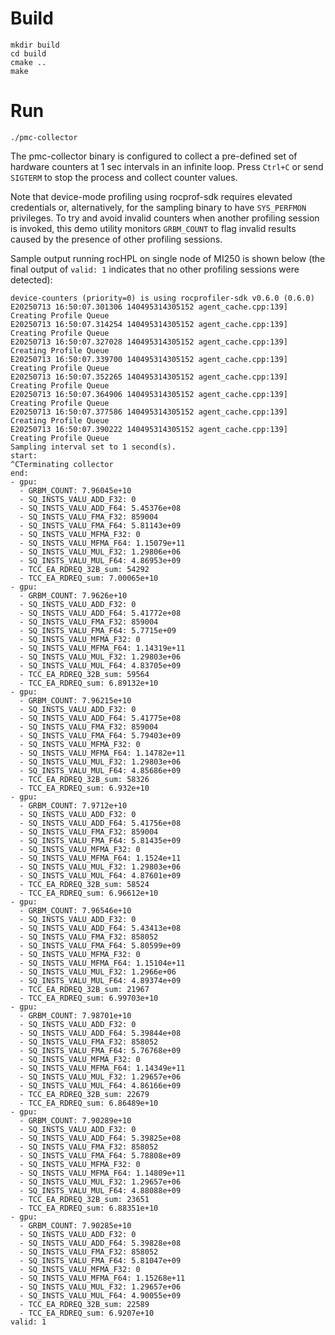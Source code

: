 # Build

```
mkdir build
cd build
cmake ..
make
```

# Run

```
./pmc-collector
```

The pmc-collector binary is configured to collect a pre-defined set of hardware
counters at 1 sec intervals in an infinite loop.  Press `Ctrl+C` or
send `SIGTERM` to stop the process and collect counter values.

Note that device-mode profiling using rocprof-sdk requires elevated
credentials or, alternatively, for the sampling binary to have
`SYS_PERFMON` privileges.  To try and avoid invalid counters when
another profiling session is invoked, this demo utility monitors
`GRBM_COUNT` to flag invalid results caused by the presence of other
profiling sessions.

Sample output running rocHPL on single node of MI250 is shown below (the final output of `valid: 1` indicates that no other profiling sessions were detected):

```
device-counters (priority=0) is using rocprofiler-sdk v0.6.0 (0.6.0)
E20250713 16:50:07.301306 140495314305152 agent_cache.cpp:139] Creating Profile Queue
E20250713 16:50:07.314254 140495314305152 agent_cache.cpp:139] Creating Profile Queue
E20250713 16:50:07.327028 140495314305152 agent_cache.cpp:139] Creating Profile Queue
E20250713 16:50:07.339700 140495314305152 agent_cache.cpp:139] Creating Profile Queue
E20250713 16:50:07.352265 140495314305152 agent_cache.cpp:139] Creating Profile Queue
E20250713 16:50:07.364906 140495314305152 agent_cache.cpp:139] Creating Profile Queue
E20250713 16:50:07.377586 140495314305152 agent_cache.cpp:139] Creating Profile Queue
E20250713 16:50:07.390222 140495314305152 agent_cache.cpp:139] Creating Profile Queue
Sampling interval set to 1 second(s).
start:
^CTerminating collector
end:
- gpu:
  - GRBM_COUNT: 7.96045e+10
  - SQ_INSTS_VALU_ADD_F32: 0
  - SQ_INSTS_VALU_ADD_F64: 5.45376e+08
  - SQ_INSTS_VALU_FMA_F32: 859004
  - SQ_INSTS_VALU_FMA_F64: 5.81143e+09
  - SQ_INSTS_VALU_MFMA_F32: 0
  - SQ_INSTS_VALU_MFMA_F64: 1.15079e+11
  - SQ_INSTS_VALU_MUL_F32: 1.29806e+06
  - SQ_INSTS_VALU_MUL_F64: 4.86953e+09
  - TCC_EA_RDREQ_32B_sum: 54292
  - TCC_EA_RDREQ_sum: 7.00065e+10
- gpu:
  - GRBM_COUNT: 7.9626e+10
  - SQ_INSTS_VALU_ADD_F32: 0
  - SQ_INSTS_VALU_ADD_F64: 5.41772e+08
  - SQ_INSTS_VALU_FMA_F32: 859004
  - SQ_INSTS_VALU_FMA_F64: 5.7715e+09
  - SQ_INSTS_VALU_MFMA_F32: 0
  - SQ_INSTS_VALU_MFMA_F64: 1.14319e+11
  - SQ_INSTS_VALU_MUL_F32: 1.29803e+06
  - SQ_INSTS_VALU_MUL_F64: 4.83705e+09
  - TCC_EA_RDREQ_32B_sum: 59564
  - TCC_EA_RDREQ_sum: 6.89132e+10
- gpu:
  - GRBM_COUNT: 7.96215e+10
  - SQ_INSTS_VALU_ADD_F32: 0
  - SQ_INSTS_VALU_ADD_F64: 5.41775e+08
  - SQ_INSTS_VALU_FMA_F32: 859004
  - SQ_INSTS_VALU_FMA_F64: 5.79403e+09
  - SQ_INSTS_VALU_MFMA_F32: 0
  - SQ_INSTS_VALU_MFMA_F64: 1.14782e+11
  - SQ_INSTS_VALU_MUL_F32: 1.29803e+06
  - SQ_INSTS_VALU_MUL_F64: 4.85686e+09
  - TCC_EA_RDREQ_32B_sum: 58326
  - TCC_EA_RDREQ_sum: 6.932e+10
- gpu:
  - GRBM_COUNT: 7.9712e+10
  - SQ_INSTS_VALU_ADD_F32: 0
  - SQ_INSTS_VALU_ADD_F64: 5.41756e+08
  - SQ_INSTS_VALU_FMA_F32: 859004
  - SQ_INSTS_VALU_FMA_F64: 5.81435e+09
  - SQ_INSTS_VALU_MFMA_F32: 0
  - SQ_INSTS_VALU_MFMA_F64: 1.1524e+11
  - SQ_INSTS_VALU_MUL_F32: 1.29803e+06
  - SQ_INSTS_VALU_MUL_F64: 4.87601e+09
  - TCC_EA_RDREQ_32B_sum: 58524
  - TCC_EA_RDREQ_sum: 6.96612e+10
- gpu:
  - GRBM_COUNT: 7.96546e+10
  - SQ_INSTS_VALU_ADD_F32: 0
  - SQ_INSTS_VALU_ADD_F64: 5.43413e+08
  - SQ_INSTS_VALU_FMA_F32: 858052
  - SQ_INSTS_VALU_FMA_F64: 5.80599e+09
  - SQ_INSTS_VALU_MFMA_F32: 0
  - SQ_INSTS_VALU_MFMA_F64: 1.15104e+11
  - SQ_INSTS_VALU_MUL_F32: 1.2966e+06
  - SQ_INSTS_VALU_MUL_F64: 4.89374e+09
  - TCC_EA_RDREQ_32B_sum: 21967
  - TCC_EA_RDREQ_sum: 6.99703e+10
- gpu:
  - GRBM_COUNT: 7.98701e+10
  - SQ_INSTS_VALU_ADD_F32: 0
  - SQ_INSTS_VALU_ADD_F64: 5.39844e+08
  - SQ_INSTS_VALU_FMA_F32: 858052
  - SQ_INSTS_VALU_FMA_F64: 5.76768e+09
  - SQ_INSTS_VALU_MFMA_F32: 0
  - SQ_INSTS_VALU_MFMA_F64: 1.14349e+11
  - SQ_INSTS_VALU_MUL_F32: 1.29657e+06
  - SQ_INSTS_VALU_MUL_F64: 4.86166e+09
  - TCC_EA_RDREQ_32B_sum: 22679
  - TCC_EA_RDREQ_sum: 6.86489e+10
- gpu:
  - GRBM_COUNT: 7.90289e+10
  - SQ_INSTS_VALU_ADD_F32: 0
  - SQ_INSTS_VALU_ADD_F64: 5.39825e+08
  - SQ_INSTS_VALU_FMA_F32: 858052
  - SQ_INSTS_VALU_FMA_F64: 5.78808e+09
  - SQ_INSTS_VALU_MFMA_F32: 0
  - SQ_INSTS_VALU_MFMA_F64: 1.14809e+11
  - SQ_INSTS_VALU_MUL_F32: 1.29657e+06
  - SQ_INSTS_VALU_MUL_F64: 4.88088e+09
  - TCC_EA_RDREQ_32B_sum: 23651
  - TCC_EA_RDREQ_sum: 6.88351e+10
- gpu:
  - GRBM_COUNT: 7.90285e+10
  - SQ_INSTS_VALU_ADD_F32: 0
  - SQ_INSTS_VALU_ADD_F64: 5.39828e+08
  - SQ_INSTS_VALU_FMA_F32: 858052
  - SQ_INSTS_VALU_FMA_F64: 5.81047e+09
  - SQ_INSTS_VALU_MFMA_F32: 0
  - SQ_INSTS_VALU_MFMA_F64: 1.15268e+11
  - SQ_INSTS_VALU_MUL_F32: 1.29657e+06
  - SQ_INSTS_VALU_MUL_F64: 4.90055e+09
  - TCC_EA_RDREQ_32B_sum: 22589
  - TCC_EA_RDREQ_sum: 6.9207e+10
valid: 1
```
